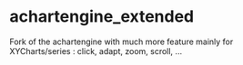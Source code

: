 achartengine_extended
=====================

Fork of the achartengine with much more feature mainly for XYCharts/series : click, adapt, zoom, scroll, ...
